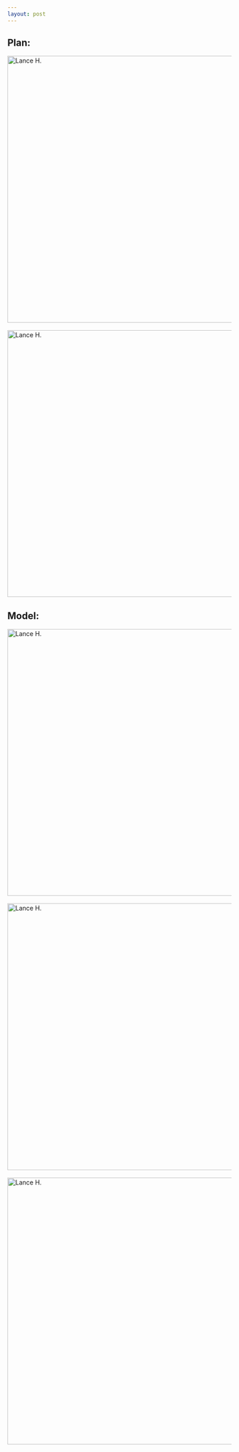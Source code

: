 ```yaml
---
layout: post
---
```

## Plan:
<img alt="Lance H." src="https://github.com/LanceHHe/LanceH./blob/master/Page%20Material/1st%20floor.jpg?raw=true" width="600"><br><br>
<img alt="Lance H." src="https://github.com/LanceHHe/LanceH./blob/master/Page%20Material/2nd%20floor.jpg" width="600"><br>

## Model: 
<img alt="Lance H." src="https://github.com/LanceHHe/LanceH./blob/master/Page%20Material/1tp_m1.jpg?raw=true" width="600"><br><br>
<img alt="Lance H." src="https://github.com/LanceHHe/LanceH./blob/master/Page%20Material/1tp_m2.jpg?raw=true" width="600"><br><br>
<img alt="Lance H." src="https://github.com/LanceHHe/LanceH./blob/master/Page%20Material/1tp_m3.jpg?raw=true" width="600"><br><br>

